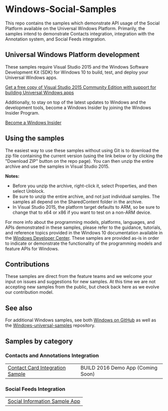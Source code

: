 # Windows-Social-Samples

This repo contains the samples which demonstrate API usage of the Social Platform available on the Universal Windows Platform. Primarily, the samples intend to demonstrate Contacts integration, integration with the Annotation system, and Social Feeds integration.

## Universal Windows Platform development

These samples require Visual Studio 2015 and the Windows Software Development Kit (SDK) for Windows 10 to build, test, and deploy your Universal Windows apps. 

   [Get a free copy of Visual Studio 2015 Community Edition with support for building Universal Windows apps](http://go.microsoft.com/fwlink/?LinkID=280676)

Additionally, to stay on top of the latest updates to Windows and the development tools, become a Windows Insider by joining the Windows Insider Program.

   [Become a Windows Insider](https://insider.windows.com/)

## Using the samples

The easiest way to use these samples without using Git is to download the zip file containing the current version (using the link below or by clicking the "Download ZIP" button on the repo page). You can then unzip the entire archive and use the samples in Visual Studio 2015.

**Notes:**
 
   * Before you unzip the archive, right-click it, select Properties, and then select Unblock.
   * Be sure to unzip the entire archive, and not just individual samples. The samples all depend on the SharedContent folder in the archive.   
   * In Visual Studio 2015, the platform target defaults to ARM, so be sure to change that to x64 or x86 if you want to test on a non-ARM device. 

For more info about the programming models, platforms, languages, and APIs demonstrated in these samples, please refer to the guidance, tutorials, and reference topics provided in the Windows 10 documentation available in the [Windows Developer Center](https://dev.windows.com). These samples are provided as-is in order to indicate or demonstrate the functionality of the programming models and feature APIs for Windows.

## Contributions

These samples are direct from the feature teams and we welcome your input on issues and suggestions for new samples.  At this time we are not accepting new samples from the public, but check back here as we evolve our contribution model.

## See also

For additional Windows samples, see both [Windows on GitHub](http://microsoft.github.io/windows/) as well as the [Windows-universal-samples](https://github.com/Microsoft/Windows-universal-samples) repository.

## Samples by category

### Contacts and Annotations Integration

<table>
 <tr>
  <td><a href="ContactCardIntegration">Contact Card Integration Sample</a></td>
  <td>BUILD 2016 Demo App (Coming Soon)</td>
 </tr>
</table>

### Social Feeds Integration

<table>
 <tr>
  <td><a href="SocialInfoSampleApp">Social Information Sample App</a></td>
 </tr>
</table>
